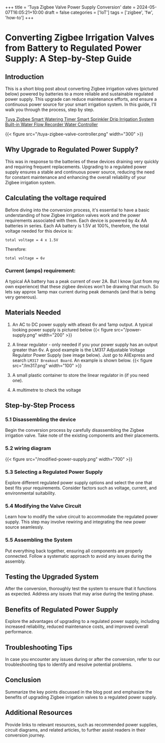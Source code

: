 +++
title = 'Tuya Zigbee Valve Power Supply Conversion'
date = 2024-05-07T16:05:21+10:00
draft = false
categories = ['IoT']
tags = ['zigbee', 'fw', 'how-to']
+++

# Converting Zigbee Irrigation Valves from Battery to Regulated Power Supply: A Step-by-Step Guide

## Introduction
This is a short blog post about converting Zigbee irrigation valves (pictured below) powered by batteries to a more reliable and sustainable regulated power supply. This upgrade can reduce maintenance efforts, and ensure a continuous power source for your smart irrigation system. In this guide, I'll walk you through the process, step by step.

[Tuya Zigbee Smart Watering Timer Smart Sprinkler Drip Irrigation System Built-in Water Flow Recorder Water Controller](https://www.aliexpress.com/item/1005005196816776.html?spm=a2g0o.order_list.order_list_main.40.14971802Z6sJ8Y)

{{< figure src="/tuya-zigbee-valve-controller.png" width="300" >}}

## Why Upgrade to Regulated Power Supply?
This was in response to the batteries of these devices draining very quickly and requiring frequent replacements. Upgrading to a regulated power supply ensures a stable and continuous power source, reducing the need for constant maintenance and enhancing the overall reliability of your Zigbee irrigation system.

## Calculating the voltage required 
Before diving into the conversion process, it's essential to have a basic understanding of how Zigbee irrigation valves work and the power requirements associated with them. 
Each device is powered by 4x AA batteries in series. Each AA battery is 1.5V at 100%, therefore, the total voltage needed for this device is:

``` 
total voltage = 4 x 1.5V
```

Therefore: 
```
total voltage = 6v
```

### Current (amps) requirement: 
A typical AA battery has a peak current of over 2A. But I know (just from my own experience) that these zigbee devices won't be drawing that much. So lets say approx 1amp max current during peak demands (and that is being very generous). 

## Materials Needed
1. An AC to DC power supply with atleast 6v and 1amp output. A typical looking power supply is pictured below
{{< figure src="/power-supply.png" width="200" >}}

2. A linear regulator - only needed if you your power supply has an output greater than 6v. A good example is the LM317 Adjustable Voltage Regulator Power Supply (see image below). Just go to AliExpress and search `LM317 Breakout Board`. An example is shown below. 
{{< figure src="/lm317.png" width="100" >}}

3. A small plastic container to store the linear regulator in (if you need one). 
4. A multimetre to check the voltage 


## Step-by-Step Process

### 5.1 Disassembling the device
Begin the conversion process by carefully disassembling the Zigbee irrigation valve. Take note of the existing components and their placements.

### 5.2 wiring diagram
{{< figure src="/modified-power-supply.png" width="700" >}}


### 5.3 Selecting a Regulated Power Supply
Explore different regulated power supply options and select the one that best fits your requirements. Consider factors such as voltage, current, and environmental suitability.

### 5.4 Modifying the Valve Circuit
Learn how to modify the valve circuit to accommodate the regulated power supply. This step may involve rewiring and integrating the new power source seamlessly.

### 5.5 Assembling the System
Put everything back together, ensuring all components are properly connected. Follow a systematic approach to avoid any issues during the assembly.

## Testing the Upgraded System
After the conversion, thoroughly test the system to ensure that it functions as expected. Address any issues that may arise during the testing phase.

## Benefits of Regulated Power Supply
Explore the advantages of upgrading to a regulated power supply, including increased reliability, reduced maintenance costs, and improved overall performance.

## Troubleshooting Tips
In case you encounter any issues during or after the conversion, refer to our troubleshooting tips to identify and resolve potential problems.

## Conclusion
Summarize the key points discussed in the blog post and emphasize the benefits of upgrading Zigbee irrigation valves to a regulated power supply.

## Additional Resources
Provide links to relevant resources, such as recommended power supplies, circuit diagrams, and related articles, to further assist readers in their conversion journey.